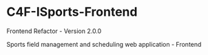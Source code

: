 # C4F-ISports-Frontend

Frontend Refactor - Version 2.0.0

Sports field management and scheduling web application - Frontend